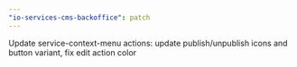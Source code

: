 ```yaml
---
"io-services-cms-backoffice": patch
---
```


Update service-context-menu actions: update publish/unpublish icons and button variant, fix edit action color

